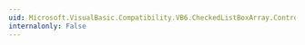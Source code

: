 ```yaml
---
uid: Microsoft.VisualBasic.Compatibility.VB6.CheckedListBoxArray.ControlAdded
internalonly: False
---
```

